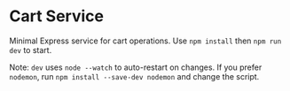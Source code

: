 # Cart Service

Minimal Express service for cart operations. Use `npm install` then `npm run dev` to start.

Note: `dev` uses `node --watch` to auto-restart on changes. If you prefer `nodemon`, run `npm install --save-dev nodemon` and change the script.
